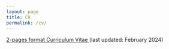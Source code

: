 ```yaml
--- 
layout: page
title: CV
permalink: /cv/
---         
```



<a id="raw-url" href="https://raw.githubusercontent.com/karimtito/karimtito.github.io/master/CV_phd_tit_karim.pdf">  2-pages format Curriculum Vitae </a> (last updated: February 2024)

